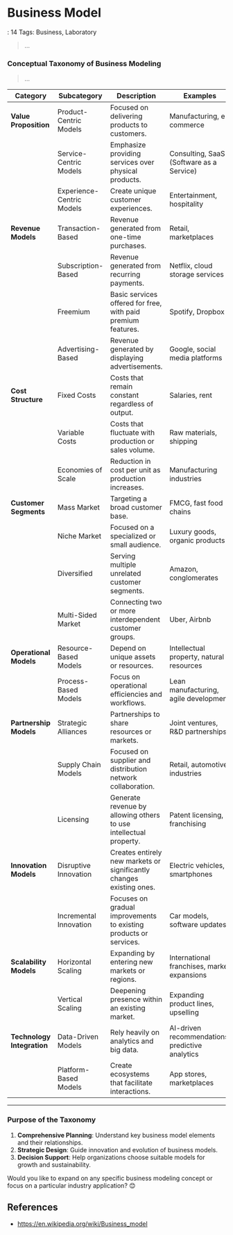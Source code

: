 # Business Model

: 14
Tags: Business, Laboratory

> …
> 

### **Conceptual Taxonomy of Business Modeling**

> …
> 

| **Category** | **Subcategory** | **Description** | **Examples** | **Purpose** |
| --- | --- | --- | --- | --- |
| **Value Proposition** | Product-Centric Models | Focused on delivering products to customers. | Manufacturing, e-commerce | Solve customer problems through goods. |
|  | Service-Centric Models | Emphasize providing services over physical products. | Consulting, SaaS (Software as a Service) | Meet needs through expertise or access. |
|  | Experience-Centric Models | Create unique customer experiences. | Entertainment, hospitality | Build strong brand loyalty. |
| **Revenue Models** | Transaction-Based | Revenue generated from one-time purchases. | Retail, marketplaces | Focus on volume and pricing strategies. |
|  | Subscription-Based | Revenue generated from recurring payments. | Netflix, cloud storage services | Ensure consistent revenue streams. |
|  | Freemium | Basic services offered for free, with paid premium features. | Spotify, Dropbox | Attract users and monetize upgrades. |
|  | Advertising-Based | Revenue generated by displaying advertisements. | Google, social media platforms | Monetize through high audience reach. |
| **Cost Structure** | Fixed Costs | Costs that remain constant regardless of output. | Salaries, rent | Provide baseline stability. |
|  | Variable Costs | Costs that fluctuate with production or sales volume. | Raw materials, shipping | Control costs relative to activity. |
|  | Economies of Scale | Reduction in cost per unit as production increases. | Manufacturing industries | Achieve cost efficiency with growth. |
| **Customer Segments** | Mass Market | Targeting a broad customer base. | FMCG, fast food chains | Maximize reach and accessibility. |
|  | Niche Market | Focused on a specialized or small audience. | Luxury goods, organic products | Offer tailored, premium solutions. |
|  | Diversified | Serving multiple unrelated customer segments. | Amazon, conglomerates | Reduce risk through varied offerings. |
|  | Multi-Sided Market | Connecting two or more interdependent customer groups. | Uber, Airbnb | Create value by facilitating connections. |
| **Operational Models** | Resource-Based Models | Depend on unique assets or resources. | Intellectual property, natural resources | Leverage key capabilities for advantage. |
|  | Process-Based Models | Focus on operational efficiencies and workflows. | Lean manufacturing, agile development | Optimize cost and time efficiencies. |
| **Partnership Models** | Strategic Alliances | Partnerships to share resources or markets. | Joint ventures, R&D partnerships | Expand capabilities and reach. |
|  | Supply Chain Models | Focused on supplier and distribution network collaboration. | Retail, automotive industries | Enhance reliability and efficiency. |
|  | Licensing | Generate revenue by allowing others to use intellectual property. | Patent licensing, franchising | Monetize proprietary knowledge or brands. |
| **Innovation Models** | Disruptive Innovation | Creates entirely new markets or significantly changes existing ones. | Electric vehicles, smartphones | Establish industry leadership. |
|  | Incremental Innovation | Focuses on gradual improvements to existing products or services. | Car models, software updates | Maintain competitiveness and relevance. |
| **Scalability Models** | Horizontal Scaling | Expanding by entering new markets or regions. | International franchises, market expansions | Grow revenue through diversification. |
|  | Vertical Scaling | Deepening presence within an existing market. | Expanding product lines, upselling | Increase revenue from core strengths. |
| **Technology Integration** | Data-Driven Models | Rely heavily on analytics and big data. | AI-driven recommendations, predictive analytics | Make informed, proactive decisions. |
|  | Platform-Based Models | Create ecosystems that facilitate interactions. | App stores, marketplaces | Enable multiple value exchanges. |

---

### **Purpose of the Taxonomy**

1. **Comprehensive Planning**: Understand key business model elements and their relationships.
2. **Strategic Design**: Guide innovation and evolution of business models.
3. **Decision Support**: Help organizations choose suitable models for growth and sustainability.

Would you like to expand on any specific business modeling concept or focus on a particular industry application? 😊

## References

- https://en.wikipedia.org/wiki/Business_model